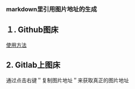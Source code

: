 ### markdown里引用图片地址的生成
## １. Github图床
[使用方法](https://www.jianshu.com/p/c794bad425e5)
## 2. Gitlab上图床
通过点击右键＂复制图片地址＂来获取真正的图片地址
